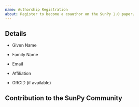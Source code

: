 ```yaml
---
name: Authorship Registration
about: Register to become a coauthor on the SunPy 1.0 paper.
---
```


<!--
The SunPy v1.0 paper will have an inclusive authorship policy based on an honor system. If you feel your contribution to the SunPy community, code, or ecosystem is enough to warrant authorship, please fill out all the sections of the following template:
!-->

## Details

* Given Name

* Family Name

* Email

* Affiliation

* ORCID (if available)

## Contribution to the SunPy Community
<!--
Please provide a short description of your contribution to the community. We will not evaluate these short descriptions in any way we will simply aggregate them into an appendix for the paper.
!-->

